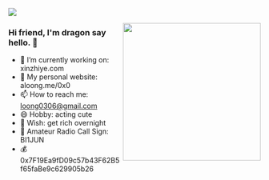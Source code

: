 [![](https://count.getloli.com/get/@dragon-yuan.github.readme)](https://count.getloli.com/)

<img src="https://media.giphy.com/media/SWoSkN6DxTszqIKEqv/giphy.gif" align="right" height="275"/>

### Hi friend, I'm dragon say hello. 👋


- 🔭 I’m currently working on: xinzhiye.com
- 👯 My personal website: aloong.me/0x0
- 📫 How to reach me: loong0306@gmail.com
- 😄 Hobby: acting cute
- 🤔 Wish: get rich overnight
- 📌 Amateur Radio Call Sign: BI1JUN
- 💰 0x7F19Ea9fD09c57b43F62B5f65faBe9c629905b26


